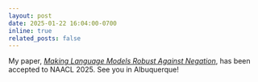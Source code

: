 ```yaml
---
layout: post
date: 2025-01-22 16:04:00-0700
inline: true
related_posts: false
---
```


My paper, [*Making Language Models Robust Against Negation*](https://arxiv.org/abs/2502.07717), has been accepted to NAACL 2025. See you in Albuquerque! 